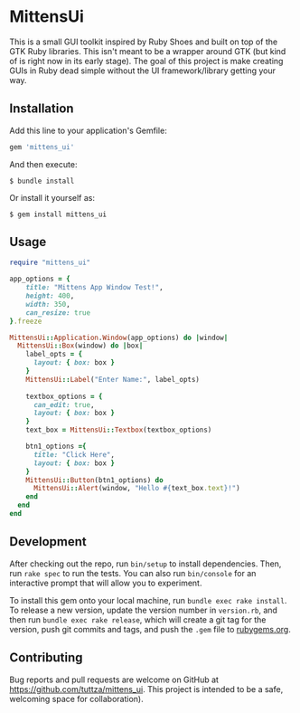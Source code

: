 # MittensUi

This is a small GUI toolkit inspired by Ruby Shoes and built on top of the GTK Ruby libraries. This isn't meant to be a wrapper 
around GTK (but kind of is right now in its early stage). The goal of this project is make creating GUIs in Ruby dead simple 
without the UI framework/library getting your way.

## Installation

Add this line to your application's Gemfile:

```ruby
gem 'mittens_ui'
```

And then execute:

    $ bundle install

Or install it yourself as:

    $ gem install mittens_ui

## Usage

```ruby
require "mittens_ui"

app_options = {
    title: "Mittens App Window Test!",
    height: 400,
    width: 350,
    can_resize: true
}.freeze

MittensUi::Application.Window(app_options) do |window| 
  MittensUi::Box(window) do |box|
    label_opts = {
      layout: { box: box } 
    }
    MittensUi::Label("Enter Name:", label_opts)
  
    textbox_options = {
      can_edit: true,
      layout: { box: box } 
    }
    text_box = MittensUi::Textbox(textbox_options)

    btn1_options ={
      title: "Click Here",
      layout: { box: box } 
    }
    MittensUi::Button(btn1_options) do
      MittensUi::Alert(window, "Hello #{text_box.text}!")
    end
  end
end
```

## Development

After checking out the repo, run `bin/setup` to install dependencies. Then, run `rake spec` to run the tests. You can also run `bin/console` for an interactive prompt that will allow you to experiment.

To install this gem onto your local machine, run `bundle exec rake install`. To release a new version, update the version number in `version.rb`, and then run `bundle exec rake release`, which will create a git tag for the version, push git commits and tags, and push the `.gem` file to [rubygems.org](https://rubygems.org).

## Contributing

Bug reports and pull requests are welcome on GitHub at https://github.com/tuttza/mittens_ui. This project is intended to be a safe, welcoming space for collaboration).
